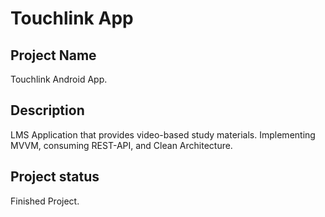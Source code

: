 # Touchlink App

## Project Name
Touchlink Android App.

## Description
LMS Application that provides video-based study materials. Implementing MVVM, consuming REST-API, and Clean Architecture.

## Project status
Finished Project.

